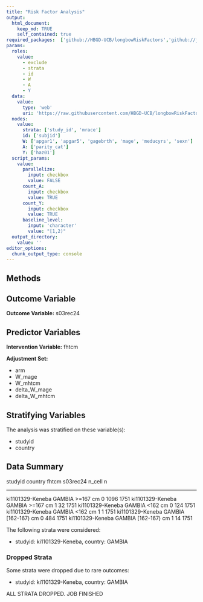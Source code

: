 ```yaml
---
title: "Risk Factor Analysis"
output: 
  html_document:
    keep_md: TRUE
    self_contained: true
required_packages:  ['github://HBGD-UCB/longbowRiskFactors','github://jeremyrcoyle/skimr@vector_types', 'github://tlverse/delayed']
params:
  roles:
    value:
      - exclude
      - strata
      - id
      - W
      - A
      - Y
  data: 
    value: 
      type: 'web'
      uri: 'https://raw.githubusercontent.com/HBGD-UCB/longbowRiskFactors/master/inst/sample_data/birthwt_data.rdata'
  nodes:
    value:
      strata: ['study_id', 'mrace']
      id: ['subjid']
      W: ['apgar1', 'apgar5', 'gagebrth', 'mage', 'meducyrs', 'sexn']
      A: ['parity_cat']
      Y: ['haz01']
  script_params:
    value:
      parallelize:
        input: checkbox
        value: FALSE
      count_A:
        input: checkbox
        value: TRUE
      count_Y:
        input: checkbox
        value: TRUE        
      baseline_level:
        input: 'character'
        value: "[1,2)"
  output_directory:
    value: ''
editor_options: 
  chunk_output_type: console
---
```








## Methods
## Outcome Variable

**Outcome Variable:** s03rec24

## Predictor Variables

**Intervention Variable:** fhtcm

**Adjustment Set:**

* arm
* W_mage
* W_mhtcm
* delta_W_mage
* delta_W_mhtcm

## Stratifying Variables

The analysis was stratified on these variable(s):

* studyid
* country

## Data Summary

studyid            country   fhtcm           s03rec24   n_cell      n
-----------------  --------  -------------  ---------  -------  -----
ki1101329-Keneba   GAMBIA    >=167 cm               0     1096   1751
ki1101329-Keneba   GAMBIA    >=167 cm               1       32   1751
ki1101329-Keneba   GAMBIA    <162 cm                0      124   1751
ki1101329-Keneba   GAMBIA    <162 cm                1        1   1751
ki1101329-Keneba   GAMBIA    [162-167) cm           0      484   1751
ki1101329-Keneba   GAMBIA    [162-167) cm           1       14   1751


The following strata were considered:

* studyid: ki1101329-Keneba, country: GAMBIA

### Dropped Strata

Some strata were dropped due to rare outcomes:

* studyid: ki1101329-Keneba, country: GAMBIA


ALL STRATA DROPPED. JOB FINISHED
















